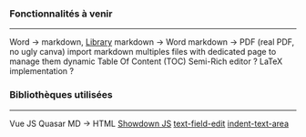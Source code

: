 ### Fonctionnalités à venir
---
Word -> markdown, [Library](https://github.com/mwilliamson/mammoth.js/)
markdown -> Word
markdown -> PDF (real PDF, no ugly canva)
import markdown
multiples files with dedicated page to manage them
dynamic Table Of Content (TOC)
Semi-Rich editor ?
LaTeX implementation ?

### Bibliothèques utilisées
---
Vue JS
Quasar
MD -> HTML [Showdown JS](https://github.com/showdownjs/showdown)
[text-field-edit](https://www.npmjs.com/package/text-field-edit)
[indent-text-area](https://github.com/fregante/indent-textarea)
